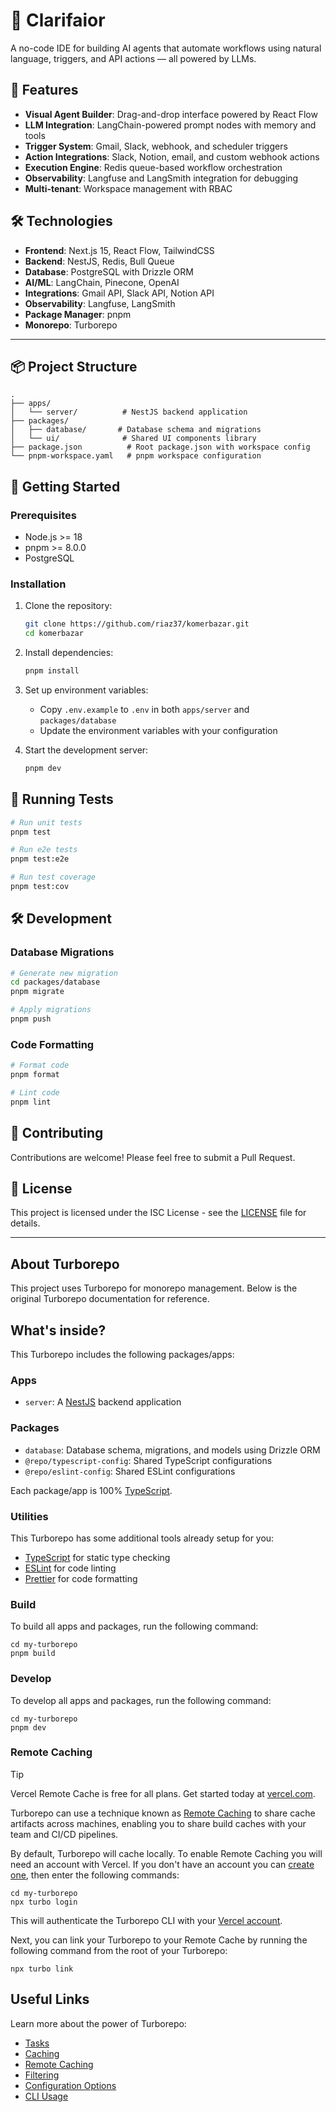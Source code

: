 # 🤖 Clarifaior

A no-code IDE for building AI agents that automate workflows using natural language, triggers, and API actions — all powered by LLMs.

## 🚀 Features

- **Visual Agent Builder**: Drag-and-drop interface powered by React Flow
- **LLM Integration**: LangChain-powered prompt nodes with memory and tools
- **Trigger System**: Gmail, Slack, webhook, and scheduler triggers
- **Action Integrations**: Slack, Notion, email, and custom webhook actions
- **Execution Engine**: Redis queue-based workflow orchestration
- **Observability**: Langfuse and LangSmith integration for debugging
- **Multi-tenant**: Workspace management with RBAC

## 🛠 Technologies

- **Frontend**: Next.js 15, React Flow, TailwindCSS
- **Backend**: NestJS, Redis, Bull Queue
- **Database**: PostgreSQL with Drizzle ORM
- **AI/ML**: LangChain, Pinecone, OpenAI
- **Integrations**: Gmail API, Slack API, Notion API
- **Observability**: Langfuse, LangSmith
- **Package Manager**: pnpm
- **Monorepo**: Turborepo

---

## 📦 Project Structure

```
.
├── apps/
│   └── server/          # NestJS backend application
├── packages/
│   ├── database/       # Database schema and migrations
│   └── ui/              # Shared UI components library
├── package.json          # Root package.json with workspace config
└── pnpm-workspace.yaml   # pnpm workspace configuration
```

## 🚀 Getting Started

### Prerequisites

- Node.js >= 18
- pnpm >= 8.0.0
- PostgreSQL

### Installation

1. Clone the repository:

   ```bash
   git clone https://github.com/riaz37/komerbazar.git
   cd komerbazar
   ```

2. Install dependencies:

   ```bash
   pnpm install
   ```

3. Set up environment variables:

   - Copy `.env.example` to `.env` in both `apps/server` and `packages/database`
   - Update the environment variables with your configuration

4. Start the development server:
   ```bash
   pnpm dev
   ```

## 🧪 Running Tests

```bash
# Run unit tests
pnpm test

# Run e2e tests
pnpm test:e2e

# Run test coverage
pnpm test:cov
```

## 🛠 Development

### Database Migrations

```bash
# Generate new migration
cd packages/database
pnpm migrate

# Apply migrations
pnpm push
```

### Code Formatting

```bash
# Format code
pnpm format

# Lint code
pnpm lint
```

## 🤝 Contributing

Contributions are welcome! Please feel free to submit a Pull Request.

## 📄 License

This project is licensed under the ISC License - see the [LICENSE](LICENSE) file for details.

---

## About Turborepo

This project uses Turborepo for monorepo management. Below is the original Turborepo documentation for reference.

## What's inside?

This Turborepo includes the following packages/apps:

### Apps

- `server`: A [NestJS](https://nestjs.com/) backend application

### Packages

- `database`: Database schema, migrations, and models using Drizzle ORM
- `@repo/typescript-config`: Shared TypeScript configurations
- `@repo/eslint-config`: Shared ESLint configurations

Each package/app is 100% [TypeScript](https://www.typescriptlang.org/).

### Utilities

This Turborepo has some additional tools already setup for you:

- [TypeScript](https://www.typescriptlang.org/) for static type checking
- [ESLint](https://eslint.org/) for code linting
- [Prettier](https://prettier.io) for code formatting

### Build

To build all apps and packages, run the following command:

```
cd my-turborepo
pnpm build
```

### Develop

To develop all apps and packages, run the following command:

```
cd my-turborepo
pnpm dev
```

### Remote Caching

> [!TIP]
> Vercel Remote Cache is free for all plans. Get started today at [vercel.com](https://vercel.com/signup?/signup?utm_source=remote-cache-sdk&utm_campaign=free_remote_cache).

Turborepo can use a technique known as [Remote Caching](https://turborepo.com/docs/core-concepts/remote-caching) to share cache artifacts across machines, enabling you to share build caches with your team and CI/CD pipelines.

By default, Turborepo will cache locally. To enable Remote Caching you will need an account with Vercel. If you don't have an account you can [create one](https://vercel.com/signup?utm_source=turborepo-examples), then enter the following commands:

```
cd my-turborepo
npx turbo login
```

This will authenticate the Turborepo CLI with your [Vercel account](https://vercel.com/docs/concepts/personal-accounts/overview).

Next, you can link your Turborepo to your Remote Cache by running the following command from the root of your Turborepo:

```
npx turbo link
```

## Useful Links

Learn more about the power of Turborepo:

- [Tasks](https://turborepo.com/docs/crafting-your-repository/running-tasks)
- [Caching](https://turborepo.com/docs/crafting-your-repository/caching)
- [Remote Caching](https://turborepo.com/docs/core-concepts/remote-caching)
- [Filtering](https://turborepo.com/docs/crafting-your-repository/running-tasks#using-filters)
- [Configuration Options](https://turborepo.com/docs/reference/configuration)
- [CLI Usage](https://turborepo.com/docs/reference/command-line-reference)
